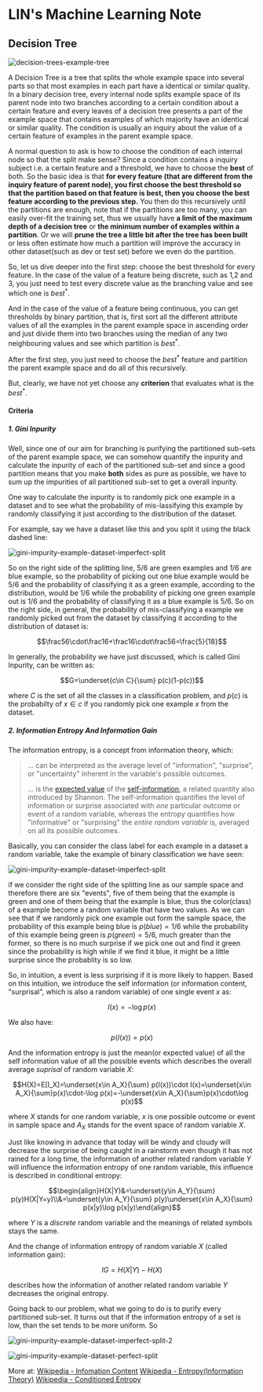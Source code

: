 # LIN's Machine Learning Note

## Decision Tree

![decision-trees-example-tree](decision-trees-example-tree.png)

A Decision Tree is a tree that splits the whole example space into several parts so that most examples in each part have a identical or similar quality. In a binary decision tree, every internal node splits example space of its parent node into two branches according to a certain condition about a certain feature and every leaves of a decision tree presents a part of the example space that contains examples of which majority have an identical or similar quality.  The condition is usually an inquiry about the value of a certain feature of examples in the parent example space. 

A normal question to ask is how to choose the condition of each internal node so that the split make sense? Since a condition contains a inquiry subject i.e. a certain feature and a threshold, we have to choose the **best** of both. So the basic idea is that **for every feature (that are different from the inquiry feature of parent node), you first choose the best threshold so that the partition based on that feature is best, then you choose the best feature according to the previous step.** You then do this recursively until the partitions are enough, note that if the partitions are too many, you can easily over-fit the training set, thus we usually have **a limit of the maximum depth of a decision tree** or **the minimum number of examples within a partition**. Or we will **prune the tree a little bit after the tree has been built** or less often estimate how much a partition will improve the accuracy in other dataset(such as dev or test set) before we even do the partition. 

So, let us dive deeper into the first step: choose the best threshold for every feature. In the case of the value of a feature being discrete, such as 1,2 and 3, you just need to test every discrete value as the branching value and see which one is *best*<sup>*</sup>.

And in the case of the value of a feature being continuous, you can get thresholds by binary partition, that is, first sort all the different attribute values of all the examples in the parent example space in ascending order and just divide them into two branches using the median of any two neighbouring values and see which partition is *best*<sup>*</sup>.

After the first step, you just need to choose the *best*<sup>*</sup> feature and partition the parent example space and do all of this recursively. 

But, clearly,  we have not yet choose any **criterion** that evaluates what is the *best*<sup>*</sup>. 

#### Criteria
##### 1. Gini Inpurity

Well, since one of our aim for branching is purifying the partitioned sub-sets of the parent example space, we can somehow quantify the inpurity and calculate the inpurity of each of the partitioned sub-set and since a good partition   means that you make **both** sides as pure  as possible, we have to sum up the impurities of all partitioned sub-set to get a overall inpurity. 

One way to calculate the inpurity is to randomly pick one example in a dataset and to see what the probability of mis-lassifying this example by randomly classifying it just according to the distribution of the dataset. 

For example, say we have a dataset like this and you split it using the black dashed line:

![gini-impurity-example-dataset-imperfect-split](gini-impurity-example-dataset-imperfect-split.svg)

So on the right side of the splitting line, $5/6$ are green examples and $1/6$ are blue example, so the probability of picking out one blue example would be $5/6$ and the probability of classifying it as a green example, according to the distribution, would be $1/6$ while the probability of picking one green example out is $1/6$ and the probability of classifying it as a blue example is $5/6$. So on the right side, in general, the probability of mis-classifying a example we randomly picked out from the dataset by classifying it according to the distribution of dataset is:

$$\frac56\cdot\frac16+\frac16\cdot\frac56=\frac{5}{18}$$

In generally, the probability we have just discussed, which is called Gini Inpurity, can be written as:

$$G=\underset{c\in C}{\sum} p(c)(1-p(c))$$

where $C$ is the set of all the classes in a classification problem, and $p(c)$ is the probabilty of $x\in c$ if you randomly pick one example $x$ from the dataset.

##### 2. Information Entropy And Information Gain

The information entropy, is a concept from information theory, which:

> ... can be interpreted as the average level of "information", "surprise", or "uncertainty" inherent in the variable's possible outcomes.
>
> ... is the [expected value](https://en.wikipedia.org/wiki/Expected_value) of the [self-information](https://en.wikipedia.org/wiki/Self-information), a related quantity also introduced by Shannon. The self-information quantifies the level of information or surprise associated with *one* particular outcome or event of a random variable, whereas the entropy quantifies how "informative" or "surprising" the *entire random variable* is, averaged on all its possible outcomes.

Basically, you can consider the class label for each example in a dataset a random variable, take the example of binary classification we have seen:

![gini-impurity-example-dataset-imperfect-split](gini-impurity-example-dataset-imperfect-split.svg)

if we consider the right side of the splitting line as our sample space and therefore there are six "events", five of them being that the example is green and one of them being that the example is blue, thus the color(class) of a example become a random variable that have two values. As we can see that if we randomly pick one example out form the sample space, the probability of this example being blue is $p(blue)=1/6$ while the probability of this example being green is $p(green)=5/6$, much greater than the former, so there is no much surprise if we pick one out and find it green since the probability is high while if we find it blue, it might be a little surprise since the probablity is so low.  

So, in intuition, a event is less surprising if it is more likely to happen. Based on this intuition, we introduce the self information (or information content, "surprisal", which is also a random variable) of one single event $x$ as:

$$I(x)=-\log p(x)$$

We also have:

$$p(I(x))=p(x)$$

And the information entropy is just the mean(or expected value) of all the self information value of all the possible events which describes the overall average *suprisal* of random variable $X$:

$$H(X)=E[I_X]=\underset{x\in A_X}{\sum} p(I(x))\cdot I(x)=\underset{x\in A_X}{\sum}p(x)\cdot-\log p(x)=-\underset{x\in A_X}{\sum}p(x)\cdot\log p(x)$$

where $X$ stands for one random variable, $x$ is one possible outcome or event in sample space and $A_X$ stands for the event space of random variable $X$.

Just like knowing in advance that today will be windy and cloudy will decrease the surprise of being caught in a rainstorm even though it has not rained for a long time, the information of another related random variable $Y$ will influence the information entropy of one random variable, this influence is described in conditional entropy:

$$\begin{align}H(X|Y)&=\underset{y\in A_Y}{\sum} p(y)H(X|Y=y)\\&=\underset{y\in A_Y}{\sum} p(y)\underset{x\in A_X}{\sum} p(x|y)\log p(x|y)\end{align}$$

where $Y$ is a *discrete* random variable and the meanings of related symbols stays the same.

And the change of information entropy of random variable $X$ (called information gain):

$$IG=H(X|Y)-H(X)$$

describes how the information of another related random variable $Y$ decreases the original entropy. 

Going back to our problem, what we going to do is to purify every partitioned sub-set. It turns out that if the information entropy of a set is low, than the set tends to be more uniform. So 

![gini-impurity-example-dataset-imperfect-split-2](gini-impurity-example-dataset-imperfect-split-2.png)

![gini-impurity-example-dataset-perfect-split](gini-impurity-example-dataset-perfect-split.svg)









More at:
[Wikipedia - Infomation Content](https://en.wikipedia.org/wiki/Information_content)
[Wikipedia - Entropy(Information Theory)](https://en.wikipedia.org/wiki/Entropy_(information_theory))
[Wikipedia - Conditioned Entropy](https://en.wikipedia.org/wiki/Conditional_entropy)